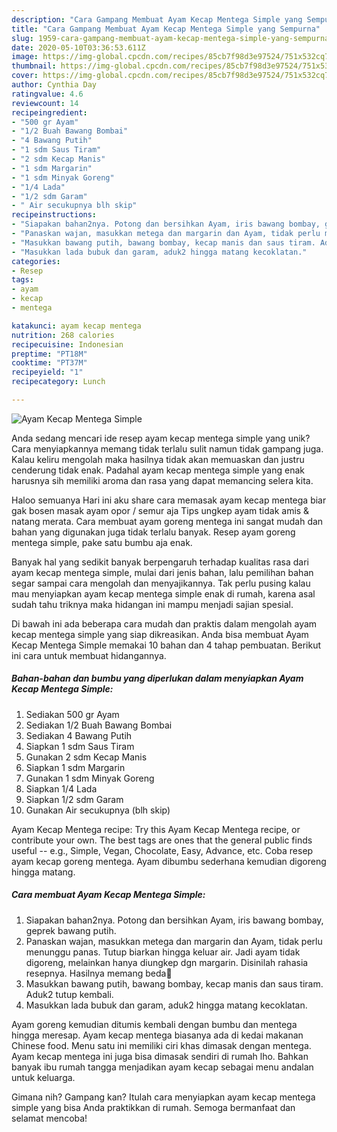 ```yaml
---
description: "Cara Gampang Membuat Ayam Kecap Mentega Simple yang Sempurna"
title: "Cara Gampang Membuat Ayam Kecap Mentega Simple yang Sempurna"
slug: 1959-cara-gampang-membuat-ayam-kecap-mentega-simple-yang-sempurna
date: 2020-05-10T03:36:53.611Z
image: https://img-global.cpcdn.com/recipes/85cb7f98d3e97524/751x532cq70/ayam-kecap-mentega-simple-foto-resep-utama.jpg
thumbnail: https://img-global.cpcdn.com/recipes/85cb7f98d3e97524/751x532cq70/ayam-kecap-mentega-simple-foto-resep-utama.jpg
cover: https://img-global.cpcdn.com/recipes/85cb7f98d3e97524/751x532cq70/ayam-kecap-mentega-simple-foto-resep-utama.jpg
author: Cynthia Day
ratingvalue: 4.6
reviewcount: 14
recipeingredient:
- "500 gr Ayam"
- "1/2 Buah Bawang Bombai"
- "4 Bawang Putih"
- "1 sdm Saus Tiram"
- "2 sdm Kecap Manis"
- "1 sdm Margarin"
- "1 sdm Minyak Goreng"
- "1/4 Lada"
- "1/2 sdm Garam"
- " Air secukupnya blh skip"
recipeinstructions:
- "Siapakan bahan2nya. Potong dan bersihkan Ayam, iris bawang bombay, geprek bawang putih."
- "Panaskan wajan, masukkan metega dan margarin dan Ayam, tidak perlu menunggu panas. Tutup biarkan hingga keluar air. Jadi ayam tidak digoreng, melainkan hanya diungkep dgn margarin. Disinilah rahasia resepnya. Hasilnya memang beda🥰"
- "Masukkan bawang putih, bawang bombay, kecap manis dan saus tiram. Aduk2 tutup kembali."
- "Masukkan lada bubuk dan garam, aduk2 hingga matang kecoklatan."
categories:
- Resep
tags:
- ayam
- kecap
- mentega

katakunci: ayam kecap mentega 
nutrition: 268 calories
recipecuisine: Indonesian
preptime: "PT18M"
cooktime: "PT37M"
recipeyield: "1"
recipecategory: Lunch

---
```



![Ayam Kecap Mentega Simple](https://img-global.cpcdn.com/recipes/85cb7f98d3e97524/751x532cq70/ayam-kecap-mentega-simple-foto-resep-utama.jpg)

Anda sedang mencari ide resep ayam kecap mentega simple yang unik? Cara menyiapkannya memang tidak terlalu sulit namun tidak gampang juga. Kalau keliru mengolah maka hasilnya tidak akan memuaskan dan justru cenderung tidak enak. Padahal ayam kecap mentega simple yang enak harusnya sih memiliki aroma dan rasa yang dapat memancing selera kita.

Haloo semuanya Hari ini aku share cara memasak ayam kecap mentega biar gak bosen masak ayam opor / semur aja Tips ungkep ayam tidak amis &amp; natang merata. Cara membuat ayam goreng mentega ini sangat mudah dan bahan yang digunakan juga tidak terlalu banyak. Resep ayam goreng mentega simple, pake satu bumbu aja enak.

Banyak hal yang sedikit banyak berpengaruh terhadap kualitas rasa dari ayam kecap mentega simple, mulai dari jenis bahan, lalu pemilihan bahan segar sampai cara mengolah dan menyajikannya. Tak perlu pusing kalau mau menyiapkan ayam kecap mentega simple enak di rumah, karena asal sudah tahu triknya maka hidangan ini mampu menjadi sajian spesial.


Di bawah ini ada beberapa cara mudah dan praktis dalam mengolah ayam kecap mentega simple yang siap dikreasikan. Anda bisa membuat Ayam Kecap Mentega Simple memakai 10 bahan dan 4 tahap pembuatan. Berikut ini cara untuk membuat hidangannya.

<!--inarticleads1-->

##### Bahan-bahan dan bumbu yang diperlukan dalam menyiapkan Ayam Kecap Mentega Simple:

1. Sediakan 500 gr Ayam
1. Sediakan 1/2 Buah Bawang Bombai
1. Sediakan 4 Bawang Putih
1. Siapkan 1 sdm Saus Tiram
1. Gunakan 2 sdm Kecap Manis
1. Siapkan 1 sdm Margarin
1. Gunakan 1 sdm Minyak Goreng
1. Siapkan 1/4 Lada
1. Siapkan 1/2 sdm Garam
1. Gunakan  Air secukupnya (blh skip)


Ayam Kecap Mentega recipe: Try this Ayam Kecap Mentega recipe, or contribute your own. The best tags are ones that the general public finds useful -- e.g., Simple, Vegan, Chocolate, Easy, Advance, etc. Coba resep ayam kecap goreng mentega. Ayam dibumbu sederhana kemudian digoreng hingga matang. 

<!--inarticleads2-->

##### Cara membuat Ayam Kecap Mentega Simple:

1. Siapakan bahan2nya. Potong dan bersihkan Ayam, iris bawang bombay, geprek bawang putih.
1. Panaskan wajan, masukkan metega dan margarin dan Ayam, tidak perlu menunggu panas. Tutup biarkan hingga keluar air. Jadi ayam tidak digoreng, melainkan hanya diungkep dgn margarin. Disinilah rahasia resepnya. Hasilnya memang beda🥰
1. Masukkan bawang putih, bawang bombay, kecap manis dan saus tiram. Aduk2 tutup kembali.
1. Masukkan lada bubuk dan garam, aduk2 hingga matang kecoklatan.


Ayam goreng kemudian ditumis kembali dengan bumbu dan mentega hingga meresap. Ayam kecap mentega biasanya ada di kedai makanan Chinese food. Menu satu ini memiliki ciri khas dimasak dengan mentega. Ayam kecap mentega ini juga bisa dimasak sendiri di rumah lho. Bahkan banyak ibu rumah tangga menjadikan ayam kecap sebagai menu andalan untuk keluarga. 

Gimana nih? Gampang kan? Itulah cara menyiapkan ayam kecap mentega simple yang bisa Anda praktikkan di rumah. Semoga bermanfaat dan selamat mencoba!
